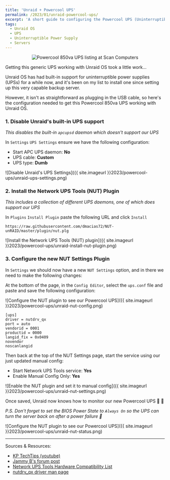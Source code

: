 ```yaml
---
title: 'Unraid + Powercool UPS'
permalink: /2023/01/unraid-powercool-ups/
excerpt: 'A short guide to configuring the Powercool UPS (Uninterruptible Power Supply) to work with Unraid'
tags:
  - Unraid OS
  - UPS
  - Uninterruptible Power Supply
  - Servers
---
```


<p style="text-align:center">
  <img alt="Powercool 850va UPS listing at Scan Computers" src="{{ site.imageurl }}2023/powercool-ups/powercool-850va-ups-at-scan-computers.png" />
</p>
<figcaption>Getting this generic UPS working with Unraid OS took a little work...</figcaption>

Unraid OS has had built-in support for uninterruptible power supplies (UPSs) for a while now, and it's been on my list to install one since setting up this very capable backup server.

However, it isn't as straightforward as plugging in the USB cable, so here's the configuration needed to get this Powercool 850va UPS working with Unraid OS.

### 1. Disable Unraid's built-in UPS support
*This disables the built-in `apcupsd` daemon which <span class="text--danger">doesn't</span> support our UPS*

In `Settings` <i class="fa fa-arrow-right"></i> `UPS Settings` ensure we have the following configuration:
- Start APC UPS daemon: **No**
- UPS cable: **Custom**
- UPS type: **Dumb**

![Disable Unraid's UPS Settings]({{ site.imageurl }}2023/powercool-ups/unraid-ups-settings.png)

### 2. Install the Network UPS Tools (NUT) Plugin
*This includes a collection of different UPS daemons, one of which <span class="text-success">does</span> support our UPS*

In `Plugins` <i class="fa fa-arrow-right"></i> `Install Plugin` paste the following URL and click `Install`

```
https://raw.githubusercontent.com/dmacias72/NUT-unRAID/master/plugin/nut.plg
```

![Install the Network UPS Tools (NUT) plugin]({{ site.imageurl }}2023/powercool-ups/unraid-install-nut-plugin.png)

### 3. Configure the new NUT Settings Plugin
In `Settings` we should now have a new `NUT Settings` option, and in there we need to make the following changes:

At the bottom of the page, in the `Config Editor`, select the `ups.conf` file and paste and save the following configuration:

![Configure the NUT plugin to see our Powercool UPS]({{ site.imageurl }}2023/powercool-ups/unraid-nut-config.png)

```
[ups]
driver = nutdrv_qx
port = auto
vendorid = 0001
productid = 0000
langid_fix = 0x0409
novendor
noscanlangid
```

Then back at the top of the NUT Settings page, start the service using our just updated manual config:

- Start Network UPS Tools service: **Yes**
- Enable Manual Config Only: **Yes**

![Enable the NUT plugin and set it to manual config]({{ site.imageurl }}2023/powercool-ups/unraid-nut-settings.png)

Once saved, Unraid now knows how to monitor our new Powercool UPS 🔌 🙌

*P.S. Don't forget to set the BIOS Power State to `Always On` so the UPS can turn the server back on after a power failure 🙂*

![Configure the NUT plugin to see our Powercool UPS]({{ site.imageurl }}2023/powercool-ups/unraid-nut-status.png)

---
Sources & Resources:
- [KP TechTips (youtube)](https://www.youtube.com/watch?v=h1V02gwfqkU)
- [Jammy B's forum post](https://forums.unraid.net/topic/104685-powercool-ups-compatible/?do=findComment&comment=1009430)
- [Network UPS Tools Hardware Compatibility List](https://networkupstools.org/stable-hcl.html)
- [nutdrv_qx driver man page](https://networkupstools.org/docs/man/nutdrv_qx.html)
